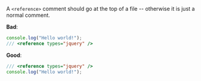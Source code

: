 A `<reference>` comment should go at the top of a file -- otherwise it is just a normal comment.

**Bad**:

```ts
console.log("Hello world!");
/// <reference types="jquery" />
```

**Good**:

```ts
/// <reference types="jquery" />
console.log("Hello world!");
```
